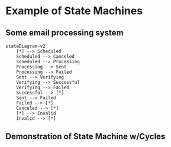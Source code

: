 # Example of State Machines

## Some email processing system

```mermaid
stateDiagram-v2
    [*] --> Scheduled
    Scheduled --> Canceled
    Scheduled --> Processing
    Processing --> Sent
    Processing --> Failed
    Sent --> Verifying
    Verifying --> Successful
    Verifying --> Failed
    Successful --> [*]
    Sent --> Failed
    Failed --> [*]
    Canceled --> [*]
    [*] --> Invalid
    Invalid --> [*]
```

## Demonstration of State Machine w/Cycles
